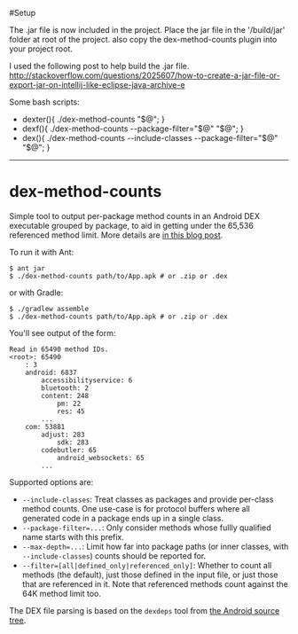 #Setup

The .jar file is now included in the project. Place the jar file in the '/build/jar' folder at root of the project. also copy the dex-method-counts plugin into your project root.


I used the following post to help build the .jar file.
http://stackoverflow.com/questions/2025607/how-to-create-a-jar-file-or-export-jar-on-intellij-like-eclipse-java-archive-e

Some bash scripts:

* dexter(){ ./dex-method-counts "$@";  }
* dexf(){ ./dex-method-counts --package-filter="$@" "$@";  }
* dex(){ ./dex-method-counts --include-classes --package-filter="$@" "$@";  }


--------------------------------
# dex-method-counts
Simple tool to output per-package method counts in an Android DEX executable grouped by package, to aid in getting under the 65,536 referenced method limit. More details are [in this blog post](http://blog.persistent.info/2014/05/per-package-method-counts-for-androids.html).

To run it with Ant:

    $ ant jar
    $ ./dex-method-counts path/to/App.apk # or .zip or .dex

or with Gradle:

    $ ./gradlew assemble
    $ ./dex-method-counts path/to/App.apk # or .zip or .dex

You'll see output of the form:

    Read in 65490 method IDs.
    <root>: 65490
        : 3
        android: 6837
            accessibilityservice: 6
            bluetooth: 2
            content: 248
                pm: 22
                res: 45
            ...
        com: 53881
            adjust: 283
                sdk: 283
            codebutler: 65
                android_websockets: 65
            ...

Supported options are:

* `--include-classes`: Treat classes as packages and provide per-class method counts. One use-case is for protocol buffers where all generated code in a package ends up in a single class.
* `--package-filter=...`: Only consider methods whose fullly qualified name starts with this prefix.
* `--max-depth=...`: Limit how far into package paths (or inner classes, with `--include-classes`) counts should be reported for.
* `--filter=[all|defined_only|referenced_only]`: Whether to count all methods (the default), just those defined in the input file, or just those that are referenced in it. Note that referenced methods count against the 64K method limit too.

The DEX file parsing is based on the `dexdeps` tool from
[the Android source tree](https://android.googlesource.com/platform/dalvik.git/+/master/tools/dexdeps/).
